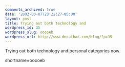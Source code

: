 ```yaml
---
comments_archived: true
date: '2002-03-07T20:22:27-05:00'
layout: post
title: Trying out both technology and
wordpress_id: 35
wordpress_slug: ooooeb
wordpress_url: http://www.decafbad.com/blog/?p=35
---
```

Trying out both technology and personal categories now.
<!--more-->
shortname=ooooeb
